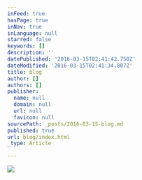 ```yaml
---
inFeed: true
hasPage: true
inNav: true
inLanguage: null
starred: false
keywords: []
description: ''
datePublished: '2016-03-15T02:41:42.750Z'
dateModified: '2016-03-15T02:41:34.807Z'
title: blog
author: []
authors: []
publisher:
  name: null
  domain: null
  url: null
  favicon: null
sourcePath: _posts/2016-03-15-blog.md
published: true
url: blog/index.html
_type: Article

---
```

![](https://the-grid-user-content.s3-us-west-2.amazonaws.com/8f15361c-2dc3-4557-9165-a05838b2e1fd.jpg)